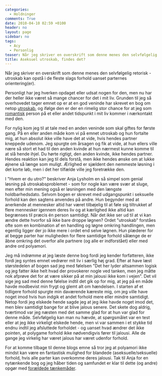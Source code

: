 ```yaml
---
categories:
  - Holdninger
comments: True
date: 2010-04-10 02:59 +0100
header: no
layout: page
sidebar: no
tags:
  - Acy
  - Personlig
teaser: Når jeg skriver en overskrift som denne menes den selvfølgelig retorisk - utroskab kan opstå i de fleste slags forhold uanset parternes orientering(er).
title: Aseksuel utroskab, findes det?
---
```

Når jeg skriver en overskrift som denne menes den selvfølgelig retorisk - utroskab kan opstå i de fleste slags forhold uanset parternes orientering(er).

Personligt har jeg hverken opdaget eller udsat nogen for den, men nu har der heller ikke været så mange chancer for det i mit liv. Grunden til jeg så overhovedet tager emnet op er at en god veninde har skrevet en bog om netop [utroskab](https://u-tro.dk/), og ifølge den er der en rimelig stor chance for at jeg som [romantisk](former-for-tiltraekning) person på et eller andet tidspunkt i mit liv kommer i nærkontakt med den.

For nylig kom jeg til at tale med en anden veninde som skal giftes for første gang. På en eller anden måde kom vi på emnet utroskab og hun fortalte mig, at hun absolut ikke ville have det at vide, hvis hendes partner kneppede udenom. Jeg spurgte om årsagen og fik at vide, at hun ellers ville nære så stort et had til den anden kvinde at hun nærmest kunne komme til at slå hende ihjel. Du hørte rigtigt, den anden kvinde, ikke hendes partner. Hendes reaktion kan jeg til dels forstå, men ikke hendes ønske om at lukke øjnene så længe som muligt. Ærlighed er sjældent den nemmeste løsning i det korte løb, men i det her tilfælde ville jeg foretrække den.

I "Hvem er du utro?" beskriver Anja Lysholm en så simpel som genial løsning på utroskabsproblemet - som for nogle kan være svær at sluge, men efter min mening også er løsningen med den længste holdbarhedsdato. Selvom bogen er skrevet med udgangspunkt i seksuelle forhold kan den sagtens anvendes på andre. Hun begynder med at anerkende at mennesker altid har været tilbøjelig til at føle sig tiltrukket af flere mennesker igennem deres liv og at kærlighed ikke altid kan begrænses til præcis én person samtidigt. Når det ikke ser ud til at vi kan ændre dette hvorfor så ikke bare droppe løgnen? Ordet "utroskab" forståes ofte som en kombination af en handling og løgne omkring handlingen, men egentlig ligger der jo ikke mere i ordet end selve løgnen. Hun plæderer for at begge parter har muligheden for flere samtidige forhold sålænge de er åbne omkring det overfor alle partnere (og alle er indforstået) eller med andre ord polyamori.

Jeg må indrømme at jeg læste denne bog fordi jeg kender forfatteren, ikke fordi jeg syntes emnet vedrører mit liv i særlig høj grad. Efter at have læst størstedelen af bogen sad jeg med følelsen "Det her lyder altsammen logisk og jeg fatter ikke helt hvad der provokerer nogle ved tanken, men jeg måtte nok afprøve det for at være sikker på at min jalousi ikke kom i vejen". Det vil sige jeg sad med denne følelse indtil det gik op for mig, at jeg på en måde havde modbevist min frygt og glemt alt om hændelsen. I starten af et tidligere forhold spurgte min daværende kæreste mig, om jeg ville have noget imod hvis hun indgik et andet forhold mere eller mindre samtidigt. Netop fordi jeg elskede hende sagde jeg at jeg ikke havde noget imod det, men blev samtidigt bange for at blive jalous senere. Det skete dog aldrig, tværtimod var jeg næsten med det samme glad for at hun var glad for denne måde. Selvfølgelig kan man nu hævde, at spørgsmålet var en test eller at jeg ikke virkeligt elskede hende, men vi var sammen i et stykke tid endnu indtil jeg afsluttede forholdet - og uanset hvad ændrer det ikke pointen, at polygame forhold ikke nødvendigvis fører til jalousi. Alle de gange jeg virkelig har været jalous har været udenfor forhold.

For at komme tilbage til denne blogs emne så tror jeg at polyamori ikke mindst kan være en fantastisk mulighed for blandede (aseksuelle/seksuelle) forhold, hvis alle parter kan overkomme deres jalousi. Tak til Anja for en nytænkende bog og jeg håber tiden og samfundet er klar til dette (og andre) opgør med [forældede tænkemåder](kassetaenkning).
